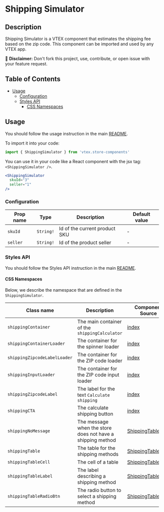 # Shipping Simulator

## Description

Shipping Simulator is a VTEX component that estimates the shipping fee based on the zip code. This component can be imported and used by any VTEX app.

:loudspeaker: **Disclaimer:** Don't fork this project, use, contribute, or open issue with your feature request.

## Table of Contents
- [Usage](#usage)
  - [Configuration](#configuration)
  - [Styles API](#styles-api)
    - [CSS Namespaces](#css-namespaces)

## Usage
You should follow the usage instruction in the main [README](https://github.com/vtex-apps/store-components/blob/master/README.md#usage).

To import it into your code: 
```js
import { ShippingSimulator } from 'vtex.store-components'
```

You can use it in your code like a React component with the jsx tag: `<ShippingSimulator />`. 

```jsx
<ShippingSimulator
  skuId="3"
  seller="1"
/>
```

### Configuration

| Prop name          | Type      | Description                   | Default value |
| ------------------ | --------- | ----------------------------- | ------------- |
| `skuId`            | `String!` | Id of the current product SKU | - |
| `seller`           | `String!` | Id of the product seller      | - |

### Styles API

You should follow the Styles API instruction in the main [README](/README.md#styles-api).

#### CSS Namespaces
Below, we describe the namespace that are defined in the `ShippingSimulator`.

| Class name | Description | Component Source |
| ---------- | ----------- | ---------------- |
| `shippingContainer` | The main container of the `shippingCalculator` | [index](/react/components/ShippingSimulator/index.js) |
| `shippingContainerLoader` | The container for the spinner loader | [index](/react/components/ShippingSimulator/index.js) |
| `shippingZipcodeLabelLoader` | The container for the ZIP code loader | [index](/react/components/ShippingSimulator/index.js) |
| `shippingInputLoader` | The container for the ZIP code input loader | [index](/react/components/ShippingSimulator/index.js) |
| `shippingZipcodeLabel` | The label for the text `Calculate shipping` | [index](/react/components/ShippingSimulator/index.js) |
| `shippingCTA` | The calculate shipping button | [index](/react/components/ShippingSimulator/index.js) |
| `shippingNoMessage` | The message when the store does not have a shipping method | [ShippingTable](/react/components/ShippingSimulator/components/ShippingTable.js) |
| `shippingTable` | The table for the shipping methods | [ShippingTable](/react/components/ShippingSimulator/components/ShippingTable.js) |
| `shippingTableCell` | The cell of a table | [ShippingTableRow](/react/components/ShippingSimulator/components/ShippingTableRow.js) |
| `shippingTableLabel` | The label describing a shipping method | [ShippingTableRow](/react/components/ShippingSimulator/components/ShippingTableRow.js) |
| `shippingTableRadioBtn` | The radio button to select a shipping method | [ShippingTableRow](/react/components/ShippingSimulator/components/ShippingTableRow.js) |